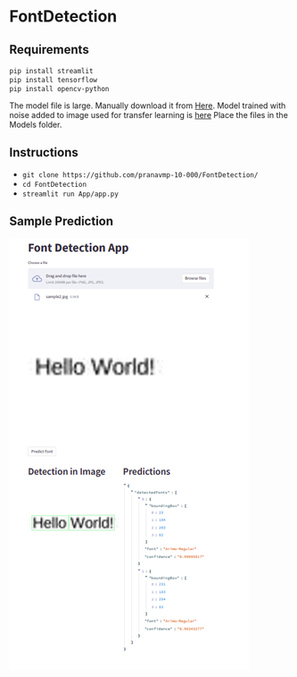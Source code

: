 # FontDetection
## Requirements
```
pip install streamlit
pip install tensorflow
pip install opencv-python
```
The model file is large. Manually download it from [Here](https://drive.google.com/file/d/1rdnPyla029g6Tcq0ps-KSp8oMitrzPZR/view?usp=sharing).
Model trained with noise added to image used for transfer learning is [here](https://drive.google.com/file/d/1uKAA7-sJYvsf5ZvbhpAEdAmPq5VIMbXT/view?usp=sharing)
Place the files in the Models folder.
## Instructions
- ``` git clone https://github.com/pranavmp-10-000/FontDetection/ ```
- ``` cd FontDetection ```
- ``` streamlit run App/app.py ```
## Sample Prediction
![Image](https://github.com/pranavmp-10-000/FontDetection/blob/master/samplePrediction.png)
